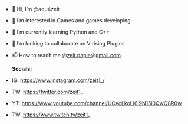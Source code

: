 - 👋 Hi, I’m @aqu4zeit
- 👀 I’m interested in Games and games developing
- 🌱 I’m currently learning Python and C++
- 💞️ I’m looking to collaborate on V rising Plugins
- 📫 How to reach me @zeit.paple@gmail.com

  **Socials:**
- IG: https://www.instagram.com/zeit1_/
- TW: https://twitter.com/zeit1_
- YT: https://www.youtube.com/channel/UCecLkoLI6i9N15l0QwQ8R0w
- TW: https://www.twitch.tv/zeit1_
